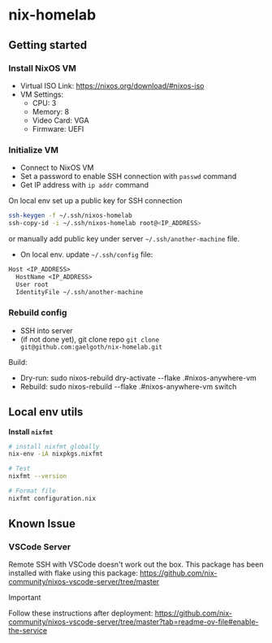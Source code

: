 # nix-homelab

## Getting started

### Install NixOS VM

- Virtual ISO Link: https://nixos.org/download/#nixos-iso
- VM Settings:
  - CPU: 3
  - Memory: 8
  - Video Card: VGA
  - Firmware: UEFI

### Initialize VM

- Connect to NixOS VM
- Set a password to enable SSH connection with `passwd` command
- Get IP address with `ip addr` command

On local env set up a public key for SSH connection

```sh
ssh-keygen -f ~/.ssh/nixos-homelab
ssh-copy-id -i ~/.ssh/nixos-homelab root@<IP_ADDRESS>
```

or manually add public key under server `~/.ssh/another-machine` file.

- On local env. update `~/.ssh/config` file:

```txt
Host <IP_ADDRESS>
  HostName <IP_ADDRESS>
  User root
  IdentityFile ~/.ssh/another-machine
```

### Rebuild config

- SSH into server
- (if not done yet), git clone repo `git clone git@github.com:gaelgoth/nix-homelab.git`

Build:

- Dry-run: sudo nixos-rebuild dry-activate --flake .#nixos-anywhere-vm
- Rebuild: sudo nixos-rebuild --flake .#nixos-anywhere-vm switch

## Local env utils

**Install `nixfmt`**

```sh
# install nixfmt globally
nix-env -iA nixpkgs.nixfmt

# Test
nixfmt --version

# Format file
nixfmt configuration.nix
```

## Known Issue

### VSCode Server

Remote SSH with VSCode doesn't work out the box.
This package has been installed with flake using this package: https://github.com/nix-community/nixos-vscode-server/tree/master

> [!IMPORTANT]
> Follow these instructions after deployment: https://github.com/nix-community/nixos-vscode-server/tree/master?tab=readme-ov-file#enable-the-service
